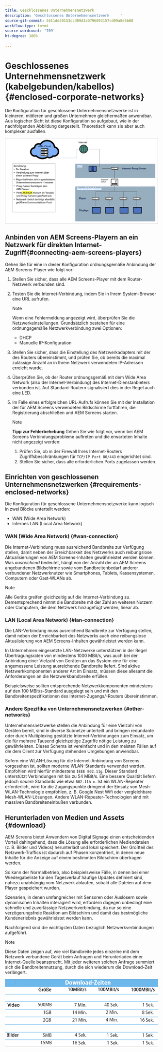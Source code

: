 ```yaml
---
title: Geschlossenes Unternehmensnetzwerk
description: 'Geschlossenes Unternehmensnetzwerk     '
source-git-commit: 4611dd40153ccd09d3a0796093157cd09a8e5b80
workflow-type: tm+mt
source-wordcount: '709'
ht-degree: 100%

---
```



# Geschlossenes Unternehmensnetzwerk      (kabelgebunden/kabellos) {#enclosed-corporate-networks}

Die Konfiguration für geschlossene Unternehmensnetzwerke ist in kleineren, mittleren und großen Unternehmen gleichermaßen anwendbar. Aus logischer Sicht ist diese Konfiguration so aufgebaut, wie in der nachfolgenden Abbildung dargestellt. Theoretisch kann sie aber auch komplexer ausfallen.

![](/help/using/assets/enclosed-network-1.png)


## Anbinden von AEM Screens-Playern an ein Netzwerk für direkten Internet-Zugriff{#connecting-aem-screens-players}

Gehen Sie für eine in dieser Konfiguration ordnungsgemäße Anbindung der AEM Screens-Player wie folgt vor:

1. Stellen Sie sicher, dass alle AEM Screens-Player mit dem Router-Netzwerk verbunden sind.
1. Testen Sie die Internet-Verbindung, indem Sie in Ihrem System-Browser eine URL aufrufen.

   >[!NOTE]
   >Wenn eine Fehlermeldung angezeigt wird, überprüfen Sie die Netzwerkeinstellungen. Grundsätzlich bestehen für eine ordnungsgemäße Netzwerkverbindung zwei Optionen:
   >* DHCP
   >* Manuelle IP-Konfiguration


1. Stellen Sie sicher, dass die Einstellung des Netzwerkadapters mit der des Routers übereinstimmt, und prüfen Sie, ob bereits die maximal zulässige Anzahl an in Ihrem Netzwerk verwendeten IP-Adressen erreicht wurde.

1. Überprüfen Sie, ob der Router ordnungsgemäß mit dem Wide Area Network (also der Internet-Verbindung) des Internet-Dienstanbieters verbunden ist. Auf Standard-Routern signalisiert dies in der Regel auch eine LED.
1. Im Falle eines erfolgreichen URL-Aufrufs können Sie mit der Installation der für AEM Screens verwendeten Bildschirme fortfahren, die Registrierung abschließen und AEM Screens starten.

   >[!NOTE]
   >**Tipp zur Fehlerbehebung**
   >Gehen Sie wie folgt vor, wenn bei AEM Screens Verbindungsprobleme auftreten und die erwarteten Inhalte nicht angezeigt werden:
   >
   >1. Prüfen Sie, ob in der Firewall Ihres Internet-Routers Zugriffsbeschränkungen für `TCP/IP Port 80/443` eingerichtet sind.
   >1. Stellen Sie sicher, dass alle erforderlichen Ports zugelassen werden.


## Einrichten von geschlossenen Unternehmensnetzwerken {#requirements-enclosed-networks}

Die Konfiguration für geschlossene Unternehmensnetzwerke kann logisch in zwei Blöcke unterteilt werden:

* WAN (Wide Area Network)
* Internes LAN (Local Area Network)

### WAN (Wide Area Network) {#wan-connection}

Die Internet-Verbindung muss ausreichend Bandbreite zur Verfügung stellen, damit neben der Erreichbarkeit des Netzwerks auch reibungslose Aktualisierungen von AEM Screens-Inhalten gewährleistet werden können.
Was *ausreichend* bedeutet, hängt von der Anzahl der an AEM Screens angebundenen Bildschirme sowie vom Bandbreitenbedarf anderer verbundener Netzwerknutzer wie Smartphones, Tablets, Kassensystemen, Computern oder Gast-WLANs ab.

>[!NOTE]
>
>Alle Geräte greifen gleichzeitig auf die Internet-Verbindung zu. Dementsprechend nimmt die Bandbreite mit der Zahl an weiteren Nutzern oder Computern, die dem Netzwerk hinzugefügt werden, linear ab.

### LAN (Local Area Network) {#lan-connection}

Die LAN-Verbindung muss ausreichend Bandbreite zur Verfügung stellen, damit neben der Erreichbarkeit des Netzwerks auch eine reibungslose Aktualisierung von AEM Screens-Inhalten gewährleistet werden kann.

In Unternehmen eingesetzte LAN-Netzwerke unterstützen in der Regel Übertragungsraten von mindestens 1000 MBit/s, was auch bei der Anbindung einer Vielzahl von Geräten an das System eine für eine angemessene Leistung ausreichende Bandbreite liefert. Sind aktive Netzwerkkomponenten anderer Art im Einsatz, müssen diese allesamt die Anforderungen an die Netzwerkbandbreite erfüllen.

Beispielsweise sollten entsprechende Netzwerkkomponenten mindestens auf den 100 MBit/s-Standard ausgelegt sein und mit den Bandbreitenspezifikationen des Internet-Zugangs/-Routers übereinstimmen.

### Andere Spezifika von Unternehmensnetzwerken {#other-networks}

Unternehmensnetzwerke stellen die Anbindung für eine Vielzahl von Geräten bereit, sind in diverse Subnetze unterteilt und bringen redundante oder durch Multiplexing gestützte Internet-Verbindungen zum Einsatz, um die für mehrere Tausend gleichzeitige Zugriffe nötige Leistung zu gewährleisten.
Dieses Schema ist vereinfacht und in den meisten Fällen auf die dem Client zur Verfügung stehenden Umgebungen anwendbar.

Sofern eine WLAN-Lösung für die Internet-Anbindung von Screens vorgesehen ist, sollten moderne WLAN-Standards verwendet werden. Empfohlen wird hierfür mindestens `IEEE 802.11g`. Dieser Standard unterstützt Verbindungen mit bis zu 54 MBit/s. Eine bessere Qualität liefern jedoch *neuere* Standards wie etwa `802.11h-n`. Ist ein WLAN-Repeater erforderlich, wird für die Zugangspunkte dringend der Einsatz von Mesh-WLAN-Technologie empfohlen, z. B. Google Nest Wifi oder vergleichbare Mesh-WLAN-Lösungen.
Andere WLAN-Repeater-Technologien sind mit massiven Bandbreiteneinbußen verbunden.

## Herunterladen von Medien und Assets {#download}

AEM Screens bietet Anwendern von Digital Signage einen entscheidenden Vorteil dahingehend, dass die Lösung alle erforderlichen Mediendateien (z. B. Bilder und Videos) herunterlädt und lokal speichert. Der Großteil des Netzwerk-Traffics ist dadurch auf Phasen konzentriert, in denen neue Inhalte für die Anzeige auf einem bestimmten Bildschirm übertragen werden.

So kann der Normalbetrieb, also beispielsweise Fälle, in denen bei einer Wiedergabeliste für den Tagesverlauf häufige Updates definiert sind, nahezu unabhängig vom Netzwerk ablaufen, sobald alle Dateien auf dem Player gespeichert wurden.

Szenarien, in denen umfangreicher mit Sensoren oder Auslösern sowie dynamischen Inhalten interagiert wird, erfordern dagegen unbedingt eine schnelle und zuverlässige Netzwerkverbindung, da nur so eine verzögerungsfreie Reaktion am Bildschirm und damit das bestmögliche Kundenerlebnis gewährleistet werden kann.

Nachfolgend sind die wichtigsten Daten bezüglich Netzwerkverbindungen aufgeführt.

>[!NOTE]
>Diese Daten zeigen auf, wie viel Bandbreite jedes einzelne mit dem Netzwerk verbundene Gerät beim Anfragen und Herunterladen einer Internet-Quelle beansprucht. Mit jeder weiteren solchen Anfrage summiert sich die Bandbreitennutzung, durch die sich wiederum die Download-Zeit verlängert.

![](/help/using/assets/enclosed-network-download.png)

